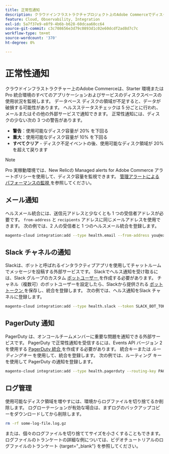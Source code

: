 ```yaml
---
title: 正常性通知
description: クラウドインフラストラクチャプロジェクト上のAdobe Commerceでディスク容量の使用状況に関するSlack、メール、PagerDuty 通知を設定する方法について説明します。
feature: Cloud, Observability, Integration
exl-id: 5a7f37e9-e8f9-4b6b-b628-60dcaa60cc64
source-git-commit: c3c708656e3d79c0893d1c02e60dcdf2ad8d7c7c
workflow-type: tm+mt
source-wordcount: '370'
ht-degree: 0%

---
```


# 正常性通知

クラウドインフラストラクチャー上のAdobe Commerceは、Starter 環境または Pro 統合環境のすべてのアプリケーションおよびサービスのディスクスペースの使用状況を監視します。 データベース ディスクの領域が不足すると、データが破損する可能性があります。 ヘルスステータスチェックは 5 分ごとに行われ、メールまたはその他の外部サービスで通知できます。 正常性通知には、ディスクの少ない次の 3 つの警告があります。

- **警告**：使用可能なディスク容量が 20% を下回る
- **重大**：使用可能なディスク容量が 10% を下回る
- **すべてクリア** - ディスク不足イベントの後、使用可能なディスク領域が 20% を超えて戻ります

>[!NOTE]
>
>Pro 実稼動環境では、New Relicの Managed alerts for Adobe Commerce アラートポリシーを使用して、ディスク容量を監視できます。 [ 管理アラートによるパフォーマンスの監視 ](../monitor/investigate-performance.md#monitor-performance-with-managed-alerts) を参照してください。

## メール通知

ヘルスメール統合には、送信元アドレスと少なくとも 1 つの受信者アドレスが必要です。 `from-address` と `recipients` アドレスに同じメールアドレスを使用できます。 次の例では、2 人の受信者と 1 つのヘルスメール統合を登録します。

```bash
magento-cloud integration:add --type health.email --from-address you@example.com --recipients them@example.com --recipients others@example.com
```

## Slack チャネルの通知

Slackは、ボットと呼ばれるインタラクティブアプリを使用してチャットルームでメッセージを投稿する外部サービスです。 Slackでヘルス通知を受け取るには、Slack グループのカスタム [ ボットユーザー ](https://api.slack.com/bot-users) を作成する必要があります。 チャネル（複数可）のボットユーザーを設定したら、Slackから提供される [ ボットトークン ](https://api.slack.com/docs/token-types#bot) を保存し、統合を登録します。 次の例では、ヘルス通知をSlack チャネルに登録します。

```bash
magento-cloud integration:add --type health.slack --token SLACK_BOT_TOKEN --channel '#slack-channel-name'
```

## PagerDuty 通知

PagerDuty は、オンコールチームメンバーに重要な問題を通知できる外部サービスです。 PagerDuty で正常性通知を受信するには、Events API バージョン 2 を使用する [PagerDuty 統合 ](https://developer.pagerduty.com/v2/docs/integrating) を作成する必要があります。 統合キーまたは _ルーティングキー_ を使用して、統合を登録します。 次の例では、ルーティング キーを使用して PagerDuty の通知を登録します。

```bash
magento-cloud integration:add --type health.pagerduty --routing-key PAGERDUTY_ROUTING_KEY
```

## ログ管理

使用可能なディスク領域を増やすには、環境からログファイルを切り捨てるか削除します。 ログローテーションが有効な場合は、まずログのバックアップコピーをダウンロードしてから削除します。

```bash
rm -rf some-log-file.log.gz
```

または、個々のログファイルを切り捨ててサイズを小さくすることもできます。 ログファイルのトランケートの詳細な例については、ビデオチュートリアルのログファイルのトランケート {target="_blank"} を参照してください。
